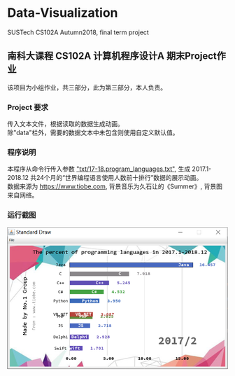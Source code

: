 # Data-Visualization  
SUSTech CS102A Autumn2018, final term project  
## 南科大课程 CS102A 计算机程序设计A 期末Project作业
该项目为小组作业，共三部分，此为第三部分，本人负责。  
### Project 要求
传入文本文件，根据读取的数据生成动画。  
除"data"栏外，需要的数据文本中未包含则使用自定义默认值。
### 程序说明
本程序从命令行传入参数 ["txt/17-18.program_languages.txt"](https://github.com/CatFood-is-CatFood/Data-Visualization/tree/master/txt/17-18.program_languages.txt), 生成 2017.1-2018.12 共24个月的“世界编程语言使用人数前十排行”数据的展示动画。  
数据来源为 <https://www.tiobe.com>, 背景音乐为久石让的《Summer》, 背景图来自网络。
### 运行截图
![image](images/运行截图.png)